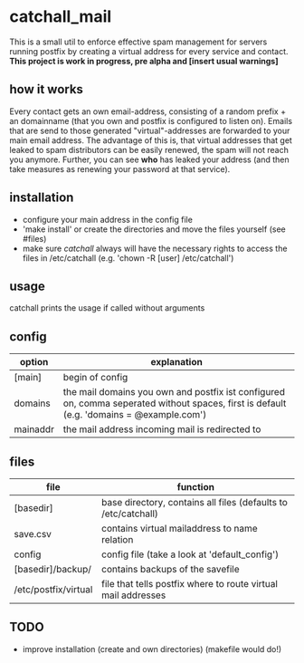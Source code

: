 # catchall_mail
This is a small util to enforce effective spam management for servers running postfix by creating a virtual address for every service and contact.
**This project is work in progress, pre alpha and [insert usual warnings]**

## how it works
Every contact gets an own email-address, consisting of a random prefix + an domainname (that you own and postfix is configured to listen on).
Emails that are send to those generated "virtual"-addresses are forwarded to your main email address.
The advantage of this is, that virtual addresses that get leaked to spam distributors can be easily renewed, the spam will not reach you anymore. Further, you can see **who** has leaked your address (and then take measures as renewing your password at that service).

## installation
* configure your main address in the config file
* 'make install' or create the directories and move the files yourself (see #files)
* make sure *catchall* always will have the necessary rights to access the files in /etc/catchall (e.g. 'chown -R [user] /etc/catchall')

## usage
catchall prints the usage if called without arguments

## config
| option | explanation |
|---|---|
| [main] | begin of config |
| domains | the mail domains you own and postfix ist configured on, comma seperated without spaces, first is default (e.g. 'domains = @example.com') |
| mainaddr | the mail address incoming mail is redirected to |

## files
| file | function |
|------------------|---------------------|
| [basedir] | base directory, contains all files (defaults to /etc/catchall) |
| save.csv | contains virtual mailaddress to name relation |
| config | config file (take a look at 'default_config') |
| [basedir]/backup/ | contains backups of the savefile |
| /etc/postfix/virtual | file that tells postfix where to route virtual mail addresses |


## TODO
* improve installation (create and own directories) (makefile would do!)
